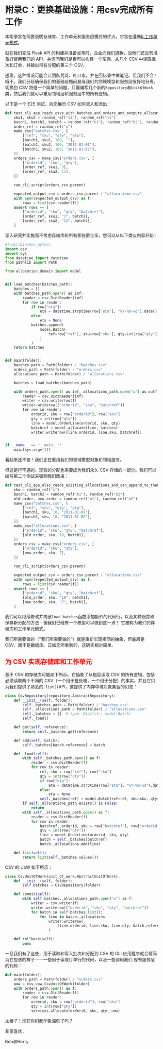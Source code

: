 # 附录C：更换基础设施：用csv完成所有工作


本附录旨在简要说明存储库、工作单元和服务层模式的优点。它旨在遵循[6.工作单元模式](./i.Unit%20of%20Work%20Pattern.md)。

就在我们完成 Flask API 的构建并准备发布时，企业向我们道歉，说他们还没有准备好使用我们的 API，并询问我们是否可以构建一个东西，从几个 CSV 中读取批次和订单，并输出带有分配的第三个 CSV。

通常，这种情况可能会让团队咒骂、吐口水，并在回忆录中做笔记。但我们不会！哦不，我们已经确保我们的基础设施问题与我们的领域模型和服务层很好地分离。切换到 CSV 将是一个简单的问题，只需编写几个新的`Repository`和`UnitOfWork`类，然后我们就可以重用领域层和服务层中的所有逻辑。

以下是一个 E2E 测试，向您展示 CSV 如何流入和流出：

```py title='第一个 CSV 测试 (tests/e2e/test_csv.py）'
def test_cli_app_reads_csvs_with_batches_and_orders_and_outputs_allocations(make_csv):
    sku1, sku2 = random_ref("s1"), random_ref("s2")
    batch1, batch2, batch3 = random_ref("b1"), random_ref("b2"), random_ref("b3")
    order_ref = random_ref("o")
    make_csv("batches.csv", [
        ["ref", "sku", "qty", "eta"],
        [batch1, sku1, 100, ""],
        [batch2, sku2, 100, "2011-01-01"],
        [batch3, sku2, 100, "2011-01-02"],
    ])
    orders_csv = make_csv("orders.csv", [
        ["orderid", "sku", "qty"],
        [order_ref, sku1, 3],
        [order_ref, sku2, 12],
    ])

    run_cli_script(orders_csv.parent)

    expected_output_csv = orders_csv.parent / "allocations.csv"
    with open(expected_output_csv) as f:
        rows = list(csv.reader(f))
    assert rows == [
        ["orderid", "sku", "qty", "batchref"],
        [order_ref, sku1, "3", batch1],
        [order_ref, sku2, "12", batch2],
    ]
```

深入研究并实施而不考虑存储库和所有那些爵士乐，您可以从以下类似内容开始：

```py title='我们的 CSV 读写器的初版 (src/bin/allocate-from-csv）'
#!/usr/bin/env python
import csv
import sys
from datetime import datetime
from pathlib import Path

from allocation.domain import model


def load_batches(batches_path):
    batches = []
    with batches_path.open() as inf:
        reader = csv.DictReader(inf)
        for row in reader:
            if row["eta"]:
                eta = datetime.strptime(row["eta"], "%Y-%m-%d").date()
            else:
                eta = None
            batches.append(
                model.Batch(
                    ref=row["ref"], sku=row["sku"], qty=int(row["qty"]), eta=eta
                )
            )
    return batches


def main(folder):
    batches_path = Path(folder) / "batches.csv"
    orders_path = Path(folder) / "orders.csv"
    allocations_path = Path(folder) / "allocations.csv"

    batches = load_batches(batches_path)

    with orders_path.open() as inf, allocations_path.open("w") as outf:
        reader = csv.DictReader(inf)
        writer = csv.writer(outf)
        writer.writerow(["orderid", "sku", "batchref"])
        for row in reader:
            orderid, sku = row["orderid"], row["sku"]
            qty = int(row["qty"])
            line = model.OrderLine(orderid, sku, qty)
            batchref = model.allocate(line, batches)
            writer.writerow([line.orderid, line.sku, batchref])


if __name__ == "__main__":
    main(sys.argv[1])
```

看起来还不错！我们正在重用我们的领域模型对象和领域服务。

但这是行不通的。现有的分配也需要成为我们永久 CSV 存储的一部分。我们可以编写第二个测试来强制我们改进：

```py title='另一个，具有现有分配（tests/e2e/test_csv.py）'
def test_cli_app_also_reads_existing_allocations_and_can_append_to_them(make_csv):
    sku = random_ref("s")
    batch1, batch2 = random_ref("b1"), random_ref("b2")
    old_order, new_order = random_ref("o1"), random_ref("o2")
    make_csv("batches.csv", [
        ["ref", "sku", "qty", "eta"],
        [batch1, sku, 10, "2011-01-01"],
        [batch2, sku, 10, "2011-01-02"],
    ])
    make_csv("allocations.csv", [
        ["orderid", "sku", "qty", "batchref"],
        [old_order, sku, 10, batch1],
    ])
    orders_csv = make_csv("orders.csv", [
        ["orderid", "sku", "qty"],
        [new_order, sku, 7],
    ])

    run_cli_script(orders_csv.parent)

    expected_output_csv = orders_csv.parent / "allocations.csv"
    with open(expected_output_csv) as f:
        rows = list(csv.reader(f))
    assert rows == [
        ["orderid", "sku", "qty", "batchref"],
        [old_order, sku, "10", batch1],
        [new_order, sku, "7", batch2],
    ]
```

我们可以继续修改并向该`load_batches`函数添加额外的代码行，以及某种跟踪和保存新分配的方法 - 但我们已经有一个模型可以做到这一点！ 它被称为我们的存储库和工作单元模式。

我们所需要做的（“我们所需要做的”）就是重新实现相同的抽象，但底层是 CSV，而不是数据库。正如您所看到的，这确实相对简单。


## <font color='red'>为 CSV 实现存储库和工作单元</font>

基于 CSV 的存储库可能如下所示。它抽象了从磁盘读取 CSV 的所有逻辑，包括必须读取两个不同的 CSV（一个用于批处理，一个用于分配）的事实，并且它只为我们提供了熟悉的`.list()`API，这提供了内存中域对象集合的幻觉：

```py title='使用 CSV 作为存储机制的存储库（src/allocation/service_layer/csv_uow.py）'
class CsvRepository(repository.AbstractRepository):
    def __init__(self, folder):
        self._batches_path = Path(folder) / "batches.csv"
        self._allocations_path = Path(folder) / "allocations.csv"
        self._batches = {}  # type: Dict[str, model.Batch]
        self._load()

    def get(self, reference):
        return self._batches.get(reference)

    def add(self, batch):
        self._batches[batch.reference] = batch

    def _load(self):
        with self._batches_path.open() as f:
            reader = csv.DictReader(f)
            for row in reader:
                ref, sku = row["ref"], row["sku"]
                qty = int(row["qty"])
                if row["eta"]:
                    eta = datetime.strptime(row["eta"], "%Y-%m-%d").date()
                else:
                    eta = None
                self._batches[ref] = model.Batch(ref=ref, sku=sku, qty=qty, eta=eta)
        if self._allocations_path.exists() is False:
            return
        with self._allocations_path.open() as f:
            reader = csv.DictReader(f)
            for row in reader:
                batchref, orderid, sku = row["batchref"], row["orderid"], row["sku"]
                qty = int(row["qty"])
                line = model.OrderLine(orderid, sku, qty)
                batch = self._batches[batchref]
                batch._allocations.add(line)

    def list(self):
        return list(self._batches.values())
```

CSV 的 UoW 如下所示：

```py title='CSV 的 UoW：commit = csv.writer (src/allocation/service_layer/csv_uow.py）'
class CsvUnitOfWork(unit_of_work.AbstractUnitOfWork):
    def __init__(self, folder):
        self.batches = CsvRepository(folder)

    def commit(self):
        with self.batches._allocations_path.open("w") as f:
            writer = csv.writer(f)
            writer.writerow(["orderid", "sku", "qty", "batchref"])
            for batch in self.batches.list():
                for line in batch._allocations:
                    writer.writerow(
                        [line.orderid, line.sku, line.qty, batch.reference]
                    )

    def rollback(self):
        pass
```

一旦我们有了这些，用于读取和写入批次和分配到 CSV 的 CLI 应用程序就会精简为它应该的样子——一些用于读取订单行的代码，以及一些调用我们 现有服务层的代码：

```py title='使用九行 CSV 进行分配 (src/bin/allocate-from-csv）'
def main(folder):
    orders_path = Path(folder) / "orders.csv"
    uow = csv_uow.CsvUnitOfWork(folder)
    with orders_path.open() as f:
        reader = csv.DictReader(f)
        for row in reader:
            orderid, sku = row["orderid"], row["sku"]
            qty = int(row["qty"])
            services.allocate(orderid, sku, qty, uow)
```

太棒了！现在你们都印象深刻了吗？

非常喜欢，

Bob和Harry